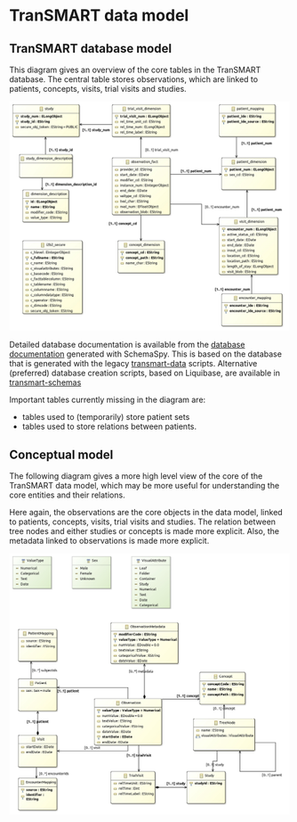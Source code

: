 # TranSMART data model

## TranSMART database model

This diagram gives an overview of the core tables in the TranSMART database.
The central table stores observations, which are linked to patients, concepts,
visits, trial visits and studies.

![TranSMART database diagram](model/transmart-database/transmart%20database%20diagram.jpg)

Detailed database documentation is available from
the [database documentation](https://thehyve.github.io/transmart-core-db-doc) generated with SchemaSpy.
This is based on the database that is generated with the legacy [transmart-data](../transmart-data) scripts.
Alternative (preferred) database creation scripts, based on Liquibase,
are available in [transmart-schemas](../transmart-schemas)

Important tables currently missing in the diagram are:
- tables used to (temporarily) store patient sets
- tables used to store relations between patients.


## Conceptual model

The following diagram gives a more high level view of the core of the TranSMART data model,
which may be more useful for understanding the core entities and their relations.

Here again, the observations are the core objects in the data model, linked to
patients, concepts, visits, trial visits and studies. The relation between tree nodes
and either studies or concepts is made more explicit. Also, the metadata linked
to observations is made more explicit.

![TranSMART data model](model/transmart/transmart%20class%20diagram.jpg)

